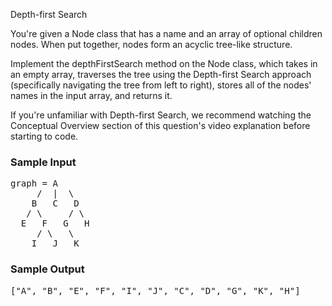 Depth-first Search
<div class="BzHFKN85iSK6_k1lXqGC ae-workspace-dark"><div class="html">
<p>
  You're given a <span>Node</span> class that has a <span>name</span> and an
  array of optional <span>children</span> nodes. When put together, nodes form
  an acyclic tree-like structure.
</p>
<p>
  Implement the <span>depthFirstSearch</span> method on the
  <span>Node</span> class, which takes in an empty array, traverses the tree
  using the Depth-first Search approach (specifically navigating the tree from
  left to right), stores all of the nodes' names in the input array, and returns
  it.
</p>
<p>
  If you're unfamiliar with Depth-first Search, we recommend watching the
  Conceptual Overview section of this question's video explanation before
  starting to code.
</p>
<h3>Sample Input</h3>
<pre><span class="CodeEditor-promptParameter">graph</span> = A
     /  |  \
    B   C   D
   / \     / \
  E   F   G   H
     / \   \
    I   J   K
</pre>
<h3>Sample Output</h3>
<pre>["A", "B", "E", "F", "I", "J", "C", "D", "G", "K", "H"]
</pre>
</div></div>